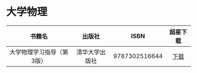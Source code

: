 # 大学物理

| 书籍名                     		| 出版社   		|  ISBN  |超星下载
| :--------:                 		 | :-----:  	| :----:  |:----: 
| 大学物理学习指导（第3版）| 清华大学出版社 | 9787302516644|[下载](https://cs-ans.chaoxing.com/download/473bdc28ad79754b4f152e2e82d62c55)
